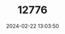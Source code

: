 ---
title: "12776"
category: "Mantella aurantiaca"
draft: false
date: 2024-02-22 13:03:50
languages:
  English: ["Ginger Tree Frog", "Golden Frog", "Madagascan Golden Frog", "Malagasy Golden Mantella", "Orange Mantella", "Red Mantella", "Yellow Mantella", "Golden Mantella"]
---